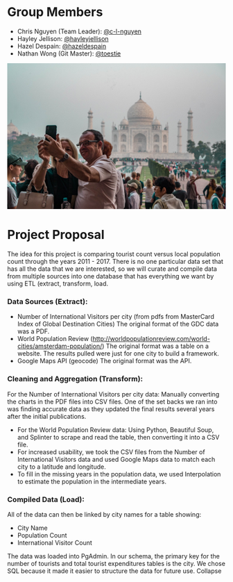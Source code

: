 # Group Members
* Chris Nguyen (Team Leader): [@c-l-nguyen](https://github.com/c-l-nguyen)
* Hayley Jellison: [@hayleyjellison](https://github.com/hayleyjellison)
* Hazel Despain: [@hazeldespain](https://github.com/hazeldespain)
* Nathan Wong (Git Master): [@toestie](https://github.com/toestie)

![TouristBanner](./Resources/images/touriststock.jpeg)

# Project Proposal
The idea for this project is comparing tourist count versus local population count through the years 2011 - 2017. There is no one particular data set that has all the data that we are interested, so we will curate and compile data from multiple sources into one database that has everything we want by using ETL (extract, transform, load.

### Data Sources (Extract):
* Number of International Visitors per city (from pdfs from MasterCard Index of Global Destination Cities)
The original format of the GDC data was a PDF.
* World Population Review (http://worldpopulationreview.com/world-cities/amsterdam-population/)
The original format was a table on a website. The results pulled were just for one city to build a framework.
* Google Maps API (geocode)
The original format was the API.

### Cleaning and Aggregation (Transform):
For the Number of International Visitors per city data:
Manually converting the charts in the PDF files into CSV files. One of the set backs we ran into was finding accurate data as they updated the final results several years after the initial publications.
* For the World Population Review data:
Using Python, Beautiful Soup, and Splinter to scrape and read the table, then converting it into a CSV file.
* For increased usability, we took the CSV files from the Number of International Visitors data and used Google Maps data to match each city to a latitude and longitude.
* To fill in the missing years in the population data, we used Interpolation to estimate the population in the intermediate years.

### Compiled Data (Load):
All of the data can then be linked by city names for a table showing:
* City Name
* Population Count
* International Visitor Count

The data was loaded into PgAdmin. In our schema, the primary key for the number of tourists and total tourist expenditures tables is the city. We chose SQL because it made it easier to structure the data for future use.
Collapse
